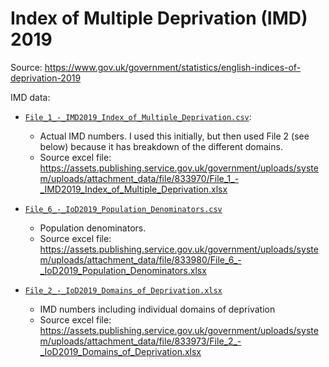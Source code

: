 # Index of Multiple Deprivation (IMD) 2019

Source: https://www.gov.uk/government/statistics/english-indices-of-deprivation-2019

IMD data:

 - [`File_1_-_IMD2019_Index_of_Multiple_Deprivation.csv`](./File_1_-_IMD2019_Index_of_Multiple_Deprivation.csv):
   - Actual IMD numbers. I used this initially, but then used File 2 (see below) because it has breakdown of the different domains.
   - Source excel file: https://assets.publishing.service.gov.uk/government/uploads/system/uploads/attachment_data/file/833970/File_1_-_IMD2019_Index_of_Multiple_Deprivation.xlsx

 - [`File_6_-_IoD2019_Population_Denominators.csv`](./File_6_-_IoD2019_Population_Denominators.csv)
   - Population denominators.
   - Source excel file: https://assets.publishing.service.gov.uk/government/uploads/system/uploads/attachment_data/file/833980/File_6_-_IoD2019_Population_Denominators.xlsx
   
 - [`File_2_-_IoD2019_Domains_of_Deprivation.xlsx`](./File_2_-_IoD2019_Domains_of_Deprivation.xlsx)
   - IMD numbers including individual domains of deprivation
   - Source excel file: https://assets.publishing.service.gov.uk/government/uploads/system/uploads/attachment_data/file/833973/File_2_-_IoD2019_Domains_of_Deprivation.xlsx 
